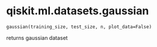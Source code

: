 <span id="qiskit-ml-datasets-gaussian" />

# qiskit.ml.datasets.gaussian

<span id="undefined" />

`gaussian(training_size, test_size, n, plot_data=False)`

returns gaussian dataset
